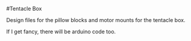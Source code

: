 #Tentacle Box

Design files for the pillow blocks and motor mounts for the tentacle box. 

If I get fancy, there will be arduino code too.

